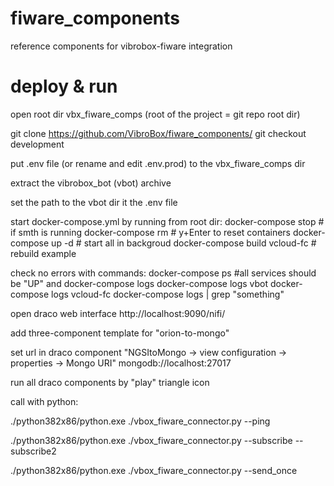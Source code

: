 # fiware_components
reference components for vibrobox-fiware integration

# deploy & run 

open root dir vbx_fiware_comps
(root of the project = git repo root dir)

git clone https://github.com/VibroBox/fiware_components/
git checkout development

put .env file (or rename and edit .env.prod) to the vbx_fiware_comps dir

extract the vibrobox_bot (vbot) archive

set the path to the vbot dir it the .env file

start docker-compose.yml by running from root dir:
docker-compose stop # if smth is running
docker-compose rm # y+Enter to reset containers
docker-compose up -d # start all in backgroud
docker-compose build vcloud-fc # rebuild example

check no errors with commands:
docker-compose ps #all services should be "UP" and docker-compose logs 
docker-compose logs vbot
docker-compose logs vcloud-fc
docker-compose logs | grep "something"

open draco web interface 
http://localhost:9090/nifi/

add three-component template for "orion-to-mongo"

set url in  draco component "NGSItoMongo -> view configuration -> properties -> Mongo URI"
mongodb://localhost:27017

run all draco components by "play" triangle icon

call with python: 

./python382x86/python.exe ./vbox_fiware_connector.py --ping

./python382x86/python.exe ./vbox_fiware_connector.py --subscribe --subscribe2

./python382x86/python.exe ./vbox_fiware_connector.py --send_once